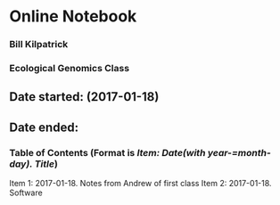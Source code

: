# Online Notebook

### Bill Kilpatrick

### Ecological Genomics Class

## Date started: (2017-01-18)
## Date ended: 

### Table of Contents (Format is *Item: Date(with year-=month-day). Title*)

Item 1: 2017-01-18. Notes from Andrew of first class 
Item 2: 2017-01-18. Software
